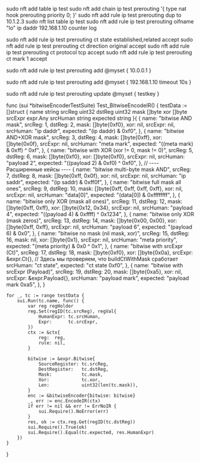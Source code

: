 sudo nft add table ip test
sudo nft add chain ip test prerouting '{ type nat hook prerouting priority 0; }'
sudo nft add rule ip test prerouting dup to 10.1.2.3
sudo nft list table ip test
sudo nft add rule ip test prerouting oifname "lo" ip daddr 192.168.1.10 counter log

sudo nft add rule ip test prerouting ct state established,related accept
sudo nft add rule ip test prerouting ct direction original accept
sudo nft add rule ip test prerouting ct protocol tcp accept
sudo nft add rule ip test prerouting ct mark 1 accept


sudo nft add rule ip test prerouting add @myset { 10.0.0.1 }

sudo nft add rule ip test prerouting add @myset { 192.168.1.10 timeout 10s }

sudo nft add rule ip test prerouting update @myset { testkey }



func (sui *bitwiseEncoderTestSuite) Test_BitwiseEncodeIR() {
	testData := []struct {
		name     string
		srcReg   uint32
		dstReg   uint32
		mask     []byte
		xor      []byte
		srcExpr  expr.Any
		srcHuman string
		expected string
	}{
		{
			name:     "bitwise AND mask",
			srcReg:   1,
			dstReg:   2,
			mask:     []byte{0xf0},
			xor:      nil,
			srcExpr:  nil,
			srcHuman: "ip daddr",
			expected: "(ip daddr) & 0xf0",
		},
		{
			name:     "bitwise AND+XOR mask",
			srcReg:   3,
			dstReg:   4,
			mask:     []byte{0xff},
			xor:      []byte{0x0f},
			srcExpr:  nil,
			srcHuman: "meta mark",
			expected: "((meta mark) & 0xff) ^ 0xf",
		},
		{
			name:     "bitwise with XOR (xor != 0, mask != 0)",
			srcReg:   5,
			dstReg:   6,
			mask:     []byte{0xf0},
			xor:      []byte{0xf0},
			srcExpr:  nil,
			srcHuman: "payload 2",
			expected: "((payload 2) & 0xf0) ^ 0xf0",
		},
		// ---- Расширенные кейсы ----
		{
			name:     "bitwise multi-byte mask AND",
			srcReg:   7,
			dstReg:   8,
			mask:     []byte{0xff, 0x0f},
			xor:      nil,
			srcExpr:  nil,
			srcHuman: "ip saddr",
			expected: "(ip saddr) & 0xff0f",
		},
		{
			name:     "bitwise full mask all ones",
			srcReg:   9,
			dstReg:   10,
			mask:     []byte{0xff, 0xff, 0xff, 0xff},
			xor:      nil,
			srcExpr:  nil,
			srcHuman: "data[0]",
			expected: "(data[0]) & 0xffffffff",
		},
		{
			name:     "bitwise only XOR (mask all ones)",
			srcReg:   11,
			dstReg:   12,
			mask:     []byte{0xff, 0xff},
			xor:      []byte{0x12, 0x34},
			srcExpr:  nil,
			srcHuman: "payload 4",
			expected: "((payload 4) & 0xffff) ^ 0x1234",
		},
		{
			name:     "bitwise only XOR (mask zeros)",
			srcReg:   13,
			dstReg:   14,
			mask:     []byte{0x00, 0x00},
			xor:      []byte{0xff, 0xff},
			srcExpr:  nil,
			srcHuman: "payload 6",
			expected: "(payload 6) & 0x0",
		},
		{
			name:     "bitwise no mask (nil mask, xor)",
			srcReg:   15,
			dstReg:   16,
			mask:     nil,
			xor:      []byte{0x1},
			srcExpr:  nil,
			srcHuman: "meta priority",
			expected: "(meta priority) & 0x0 ^ 0x1",
		},
		{
			name:     "bitwise with srcExpr (Ct)",
			srcReg:   17,
			dstReg:   18,
			mask:     []byte{0xf0},
			xor:      []byte{0x0a},
			srcExpr:  &expr.Ct{}, // Здесь мы проверяем, что buildCtWithMask сработает
			srcHuman: "ct state",
			expected: "ct state 0xf0",
		},
		{
			name:     "bitwise with srcExpr (Payload)",
			srcReg:   19,
			dstReg:   20,
			mask:     []byte{0xa5},
			xor:      nil,
			srcExpr:  &expr.Payload{},
			srcHuman: "payload mark",
			expected: "payload mark 0xa5",
		},
	}

	for _, tc := range testData {
		sui.Run(tc.name, func() {
			var reg regHolder
			reg.Set(regID(tc.srcReg), regVal{
				HumanExpr: tc.srcHuman,
				Expr:      tc.srcExpr,
			})
			ctx := &ctx{
				reg:  reg,
				rule: nil,
			}

			bitwise := &expr.Bitwise{
				SourceRegister: tc.srcReg,
				DestRegister:   tc.dstReg,
				Mask:           tc.mask,
				Xor:            tc.xor,
				Len:            uint32(len(tc.mask)),
			}
			enc := &bitwiseEncoder{bitwise: bitwise}
			_, err := enc.EncodeIR(ctx)
			if err != nil && err != ErrNoIR {
				sui.Require().NoError(err)
			}
			res, ok := ctx.reg.Get(regID(tc.dstReg))
			sui.Require().True(ok)
			sui.Require().Equal(tc.expected, res.HumanExpr)
		})
	}
}









